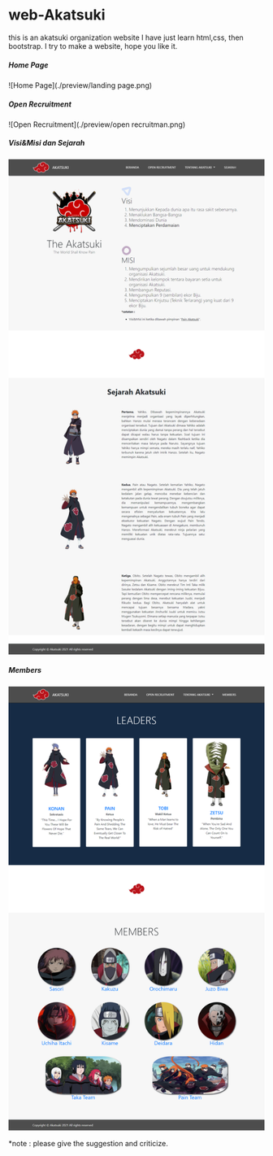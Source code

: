 # web-Akatsuki
this is an akatsuki organization website
I have just learn html,css, then bootstrap. I try to make a website, hope you like it.



##### Home Page
![Home Page](./preview/landing page.png)

##### Open Recruitment
![Open Recruitment](./preview/open recruitman.png)

##### Visi&Misi dan Sejarah
![Visi&Misi dan Sejarah](./preview/visi_sejarah.png)

##### Members
![Members](./preview/members.png)


*note :
please give the suggestion and criticize.
